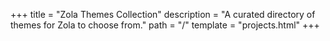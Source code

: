+++
title = "Zola Themes Collection"
description = "A curated directory of themes for Zola to choose from."
path = "/"
template = "projects.html"
+++
